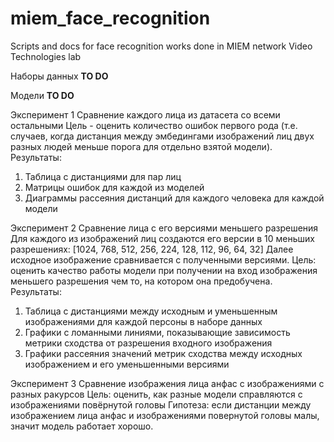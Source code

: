 # miem_face_recognition
Scripts and docs for face recognition works done in MIEM network Video Technologies lab

Наборы данных
**TO DO**

Модели
**TO DO**

Эксперимент 1
Сравнение каждого лица из датасета со всеми остальными
Цель - оценить количество ошибок первого рода (т.е. случаев, когда дистанция между эмбедингами изображений лиц двух разных людей меньше порога для отдельно взятой модели).
Результаты:
1) Таблица с дистанциями для пар лиц
2) Матрицы ошибок для каждой из моделей
3) Диаграммы рассеяния дистанций для каждого человека для каждой модели

Эксперимент 2
Сравнение лица с его версиями меньшего разрешения
Для каждого из изображений лиц создаются его версии в 10 меньших разрешениях:
[1024, 768, 512, 256, 224, 128, 112, 96, 64, 32]
Далее исходное изображение сравнивается с полученными версиями.
Цель: оценить качество работы модели при получении на вход изображения меньшего разрешения чем то, на котором она предобучена.
Результаты:
1) Таблица с дистанциями между исходным и уменьшенным изображениями для каждой персоны в наборе данных
2) Графики с ломанными линиями, показывающие зависимость метрики сходства от разрешения входного изображения
3) Графики рассеяния значений метрик сходства между исходных изображением и его уменьшенными версиями

Эксперимент 3
Сравнение изображения лица анфас с изображениями с разных ракурсов
Цель: оценить, как разные модели справляются с изображениями повёрнутой головы
Гипотеза: если дистанции между изображением лица анфас и изображениями повернутой головы малы, значит модель работает хорошо.
